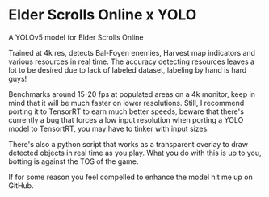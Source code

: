 # Elder Scrolls Online x YOLO
A YOLOv5 model for Elder Scrolls Online

Trained at 4k res, detects Bal-Foyen enemies, Harvest map indicators and various resources in real time.
The accuracy detecting resources leaves a lot to be desired due to lack of labeled dataset, labeling by hand is hard guys!

Benchmarks around 15-20 fps at populated areas on a 4k monitor, keep in mind that it will be much faster on lower resolutions. Still, I recommend porting it to TensorRT to earn much better speeds, beware that there's currently a bug that forces a low input resolution when porting a YOLO model to TensortRT, you may have to tinker with input sizes.

There's also a python script that works as a transparent overlay to draw detected objects in real time as you play.
What you do with this is up to you, botting is against the TOS of the game.

If for some reason you feel compelled to enhance the model hit me up on GitHub.
